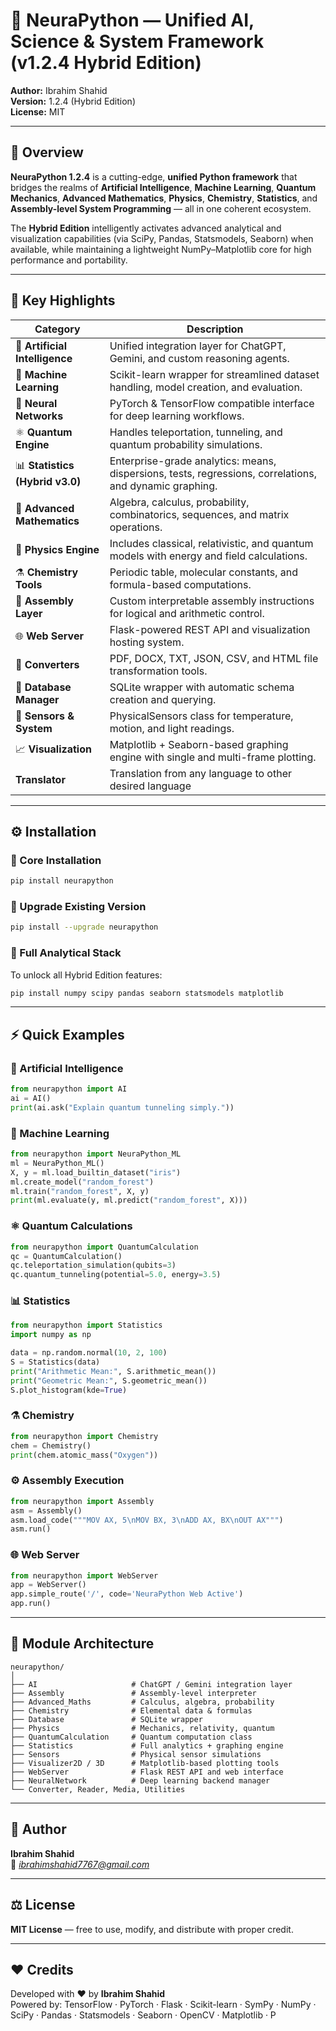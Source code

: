 # 🧠 NeuraPython — Unified AI, Science & System Framework (v1.2.4 Hybrid Edition)

**Author:** Ibrahim Shahid  
**Version:** 1.2.4 (Hybrid Edition)  
**License:** MIT  

---

## 📘 Overview

**NeuraPython 1.2.4** is a cutting-edge, **unified Python framework** that bridges the realms of **Artificial Intelligence**, **Machine Learning**, **Quantum Mechanics**, **Advanced Mathematics**, **Physics**, **Chemistry**, **Statistics**, and **Assembly-level System Programming** — all in one coherent ecosystem.

The **Hybrid Edition** intelligently activates advanced analytical and visualization capabilities (via SciPy, Pandas, Statsmodels, Seaborn) when available, while maintaining a lightweight NumPy–Matplotlib core for high performance and portability.

---

## 🚀 Key Highlights

| Category | Description |
|-----------|-------------|
| 🧠 **Artificial Intelligence** | Unified integration layer for ChatGPT, Gemini, and custom reasoning agents. |
| 🤖 **Machine Learning** | Scikit-learn wrapper for streamlined dataset handling, model creation, and evaluation. |
| 🧩 **Neural Networks** | PyTorch & TensorFlow compatible interface for deep learning workflows. |
| ⚛️ **Quantum Engine** | Handles teleportation, tunneling, and quantum probability simulations. |
| 📊 **Statistics (Hybrid v3.0)** | Enterprise-grade analytics: means, dispersions, tests, regressions, correlations, and dynamic graphing. |
| 🧮 **Advanced Mathematics** | Algebra, calculus, probability, combinatorics, sequences, and matrix operations. |
| 🔬 **Physics Engine** | Includes classical, relativistic, and quantum models with energy and field calculations. |
| ⚗️ **Chemistry Tools** | Periodic table, molecular constants, and formula-based computations. |
| 🧱 **Assembly Layer** | Custom interpretable assembly instructions for logical and arithmetic control. |
| 🌐 **Web Server** | Flask-powered REST API and visualization hosting system. |
| 🧾 **Converters** | PDF, DOCX, TXT, JSON, CSV, and HTML file transformation tools. |
| 💾 **Database Manager** | SQLite wrapper with automatic schema creation and querying. |
| 🧠 **Sensors & System** | PhysicalSensors class for temperature, motion, and light readings. |
| 📈 **Visualization** | Matplotlib + Seaborn-based graphing engine with single and multi-frame plotting. |
| **Translator** | Translation from any language to other desired language|
---

## ⚙️ Installation

### 🔹 Core Installation
```bash
pip install neurapython
```

### 🔸 Upgrade Existing Version
```bash
pip install --upgrade neurapython
```

### 🔹 Full Analytical Stack
To unlock all Hybrid Edition features:
```bash
pip install numpy scipy pandas seaborn statsmodels matplotlib
```

---

## ⚡ Quick Examples

### 🧠 Artificial Intelligence
```python
from neurapython import AI
ai = AI()
print(ai.ask("Explain quantum tunneling simply."))
```

### 🤖 Machine Learning
```python
from neurapython import NeuraPython_ML
ml = NeuraPython_ML()
X, y = ml.load_builtin_dataset("iris")
ml.create_model("random_forest")
ml.train("random_forest", X, y)
print(ml.evaluate(y, ml.predict("random_forest", X)))
```

### ⚛️ Quantum Calculations
```python
from neurapython import QuantumCalculation
qc = QuantumCalculation()
qc.teleportation_simulation(qubits=3)
qc.quantum_tunneling(potential=5.0, energy=3.5)
```

### 📊 Statistics
```python
from neurapython import Statistics
import numpy as np

data = np.random.normal(10, 2, 100)
S = Statistics(data)
print("Arithmetic Mean:", S.arithmetic_mean())
print("Geometric Mean:", S.geometric_mean())
S.plot_histogram(kde=True)
```

### ⚗️ Chemistry
```python
from neurapython import Chemistry
chem = Chemistry()
print(chem.atomic_mass("Oxygen"))
```

### ⚙️ Assembly Execution
```python
from neurapython import Assembly
asm = Assembly()
asm.load_code("""MOV AX, 5\nMOV BX, 3\nADD AX, BX\nOUT AX""")
asm.run()
```

### 🌐 Web Server
```python
from neurapython import WebServer
app = WebServer()
app.simple_route('/', code='NeuraPython Web Active')
app.run()
```

---

## 🧩 Module Architecture

```
neurapython/
│
├── AI                     # ChatGPT / Gemini integration layer
├── Assembly               # Assembly-level interpreter
├── Advanced_Maths         # Calculus, algebra, probability
├── Chemistry              # Elemental data & formulas
├── Database               # SQLite wrapper
├── Physics                # Mechanics, relativity, quantum
├── QuantumCalculation     # Quantum computation class
├── Statistics             # Full analytics + graphing engine
├── Sensors                # Physical sensor simulations
├── Visualizer2D / 3D      # Matplotlib-based plotting tools
├── WebServer              # Flask REST API and web interface
├── NeuralNetwork          # Deep learning backend manager
└── Converter, Reader, Media, Utilities
```

---

## 🧠 Author
**Ibrahim Shahid**  
📧 *ibrahimshahid7767@gmail.com*

---

## ⚖️ License
**MIT License** — free to use, modify, and distribute with proper credit.

---

## ❤️ Credits
Developed with ❤️ by **Ibrahim Shahid**  
Powered by: TensorFlow · PyTorch · Flask · Scikit-learn · SymPy · NumPy · SciPy · Pandas · Statsmodels · Seaborn · OpenCV · Matplotlib · P